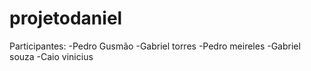# projetodaniel


Participantes: 
-Pedro Gusmão
-Gabriel torres
-Pedro meireles
-Gabriel souza
-Caio vinicius
